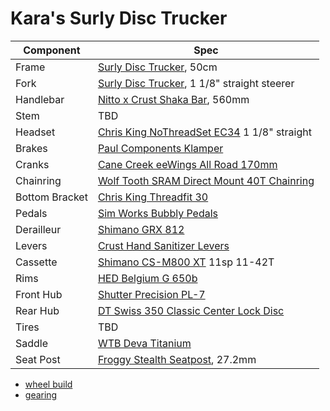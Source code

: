 # Kara's Surly Disc Trucker

| Component | Spec |
| --------- | ---- |
| Frame | [Surly Disc Trucker](https://surlybikes.com/bikes/disc_trucker), 50cm|
| Fork | [Surly Disc Trucker](https://surlybikes.com/bikes/disc_trucker), 1 1/8" straight steerer |
| Handlebar | [Nitto x Crust Shaka Bar](https://crustbikes.com/collections/handlebars/products/nitto-x-crust-shaka-bar), 560mm |
| Stem | TBD |
| Headset | [Chris King NoThreadSet EC34](https://chrisking.com/collections/nothreadset/products/headset-nothreadset?variant=8220541386797) 1 1/8" straight |
| Brakes | [Paul Components Klamper](https://www.paulcomp.com/shop/components/brakes/disc-brakes/flat-mount-klamper/) |
| Cranks | [Cane Creek eeWings All Road 170mm](https://canecreek.com/product/eewings-all-road/) |
| Chainring | [Wolf Tooth SRAM Direct Mount 40T Chainring](https://www.wolftoothcomponents.com/collections/chainrings/products/direct-mount-chainrings-for-sram-cranks?variant=14781783474211) |
| Bottom Bracket | [Chris King Threadfit 30](https://chrisking.com/collections/threadfit-30) |
| Pedals | [Sim Works Bubbly Pedals](https://www.sim.works/products/bubbly-pedals) |
| Derailleur | [Shimano GRX 812](https://bike.shimano.com/en-US/product/component/grx-11-speed/RD-RX812.html) |
| Levers | [Crust Hand Sanitizer Levers](https://crustbikes.com/products/the-hand-sanitizer-levers) |
| Cassette | [Shimano CS-M800 XT](https://bike.shimano.com/en-US/product/component/deorext-m8000/CS-M8000.html) 11sp 11-42T |
| Rims | [HED Belgium G 650b](https://store.hedcycling.com/belgium-g/) |
| Front Hub | [Shutter Precision PL-7](https://www.sp-dynamo.com/series7-pl7) |
| Rear Hub | [DT Swiss 350 Classic Center Lock Disc](https://www.dtswiss.com/en/components/hubs-and-rws/hubs-road/350) |
| Tires | TBD |
| Saddle | [WTB Deva Titanium](https://www.wtb.com/products/deva) |
| Seat Post | [Froggy Stealth Seatpost](https://www.sim.works/collections/stealth-series/products/froggy-seatpost), 27.2mm |

* [wheel build](wheelbuild.md)
* [gearing](https://www.gear-calculator.com/?GR=DERS&KB=40&RZ=11,13,15,17,19,21,24,28,32,37,42&UF=2281&TF=90&SL=2.6&UN=KMH&DV=ratio)

